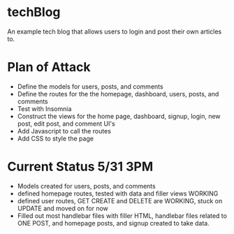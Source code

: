 # techBlog

An example tech blog that allows users to login and post their own articles to.

# Plan of Attack

- Define the models for users, posts, and comments
- Define the routes for the the homepage, dashboard, users, posts, and comments
- Test with Insomnia
- Construct the views for the home page, dashboard, signup, login, new post, edit post, and comment UI's
- Add Javascript to call the routes
- Add CSS to style the page

# Current Status 5/31 3PM

- Models created for users, posts, and comments
- defined homepage routes, tested with data and filler views WORKING
- defined user routes, GET CREATE and DELETE are WORKING, stuck on UPDATE and moved on for now
- Filled out most handlebar files with filler HTML, handlebar files related to ONE POST, and homepage posts, and signup created to take data.
